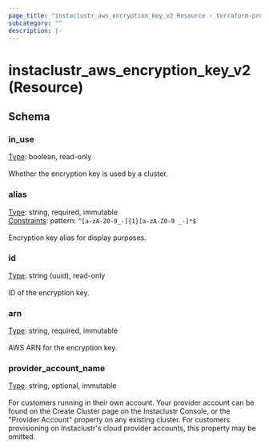 ```yaml
---
page_title: "instaclustr_aws_encryption_key_v2 Resource - terraform-provider-instaclustr"
subcategory: ""
description: |-
---
```


# instaclustr_aws_encryption_key_v2 (Resource)

## Schema
### in_use<br>
<ins>Type</ins>: boolean, read-only<br>
<br>Whether the encryption key is used by a cluster.
### alias<br>
<ins>Type</ins>: string, required, immutable<br>
<ins>Constraints</ins>: pattern: `^[a-zA-Z0-9_-]{1}[a-zA-Z0-9 _-]*$`<br><br>Encryption key alias for display purposes.
### id<br>
<ins>Type</ins>: string (uuid), read-only<br>
<br>ID of the encryption key.
### arn<br>
<ins>Type</ins>: string, required, immutable<br>
<br>AWS ARN for the encryption key.
### provider_account_name<br>
<ins>Type</ins>: string, optional, immutable<br>
<br>For customers running in their own account. Your provider account can be found on the Create Cluster page on the Instaclustr Console, or the "Provider Account" property on any existing cluster. For customers provisioning on Instaclustr's cloud provider accounts, this property may be omitted.

